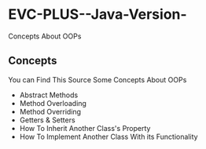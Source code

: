 # EVC-PLUS--Java-Version-
Concepts About OOPs
## Concepts
You can Find This Source Some Concepts  About OOPs
<ul>
  <li>Abstract Methods</li>
  <li>Method Overloading</li>
  <li>Method Overriding </li>
  <li>Getters & Setters </li>
  <li>How To Inherit Another Class's Property</li>
  <li>How To Implement Another Class With its Functionality</li>
 <ul>
